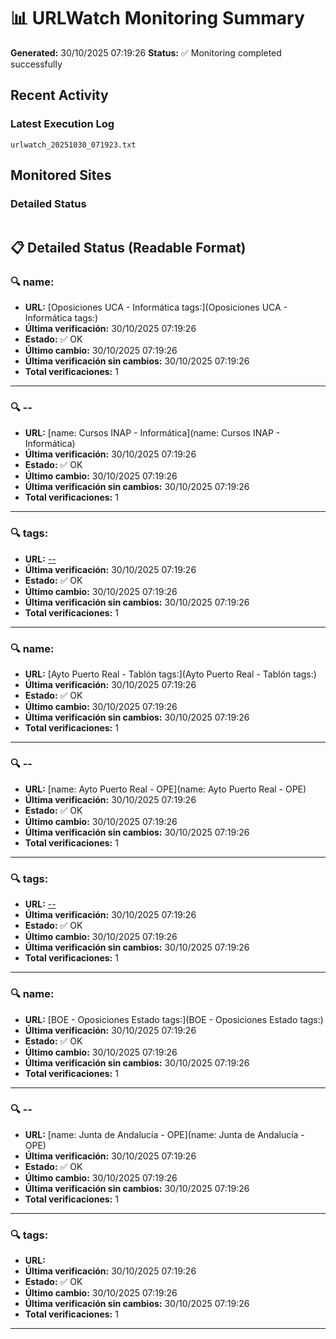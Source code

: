 # 📊 URLWatch Monitoring Summary

**Generated:** 30/10/2025 07:19:26
**Status:** ✅ Monitoring completed successfully

## Recent Activity

### Latest Execution Log
`urlwatch_20251030_071923.txt`

## Monitored Sites

### Detailed Status
```
```

## 📋 Detailed Status (Readable Format)

### 🔍 name:

- **URL:** [Oposiciones UCA - Informática	tags:](Oposiciones UCA - Informática	tags:)
- **Última verificación:** 30/10/2025 07:19:26
- **Estado:** ✅ OK
- **Último cambio:** 30/10/2025 07:19:26
- **Última verificación sin cambios:** 30/10/2025 07:19:26
- **Total verificaciones:** 1

---

### 🔍 --

- **URL:** [name: Cursos INAP - Informática](name: Cursos INAP - Informática)
- **Última verificación:** 30/10/2025 07:19:26
- **Estado:** ✅ OK
- **Último cambio:** 30/10/2025 07:19:26
- **Última verificación sin cambios:** 30/10/2025 07:19:26
- **Total verificaciones:** 1

---

### 🔍 tags:

- **URL:** [--](--)
- **Última verificación:** 30/10/2025 07:19:26
- **Estado:** ✅ OK
- **Último cambio:** 30/10/2025 07:19:26
- **Última verificación sin cambios:** 30/10/2025 07:19:26
- **Total verificaciones:** 1

---

### 🔍 name:

- **URL:** [Ayto Puerto Real - Tablón	tags:](Ayto Puerto Real - Tablón	tags:)
- **Última verificación:** 30/10/2025 07:19:26
- **Estado:** ✅ OK
- **Último cambio:** 30/10/2025 07:19:26
- **Última verificación sin cambios:** 30/10/2025 07:19:26
- **Total verificaciones:** 1

---

### 🔍 --

- **URL:** [name: Ayto Puerto Real - OPE](name: Ayto Puerto Real - OPE)
- **Última verificación:** 30/10/2025 07:19:26
- **Estado:** ✅ OK
- **Último cambio:** 30/10/2025 07:19:26
- **Última verificación sin cambios:** 30/10/2025 07:19:26
- **Total verificaciones:** 1

---

### 🔍 tags:

- **URL:** [--](--)
- **Última verificación:** 30/10/2025 07:19:26
- **Estado:** ✅ OK
- **Último cambio:** 30/10/2025 07:19:26
- **Última verificación sin cambios:** 30/10/2025 07:19:26
- **Total verificaciones:** 1

---

### 🔍 name:

- **URL:** [BOE - Oposiciones Estado	tags:](BOE - Oposiciones Estado	tags:)
- **Última verificación:** 30/10/2025 07:19:26
- **Estado:** ✅ OK
- **Último cambio:** 30/10/2025 07:19:26
- **Última verificación sin cambios:** 30/10/2025 07:19:26
- **Total verificaciones:** 1

---

### 🔍 --

- **URL:** [name: Junta de Andalucía - OPE](name: Junta de Andalucía - OPE)
- **Última verificación:** 30/10/2025 07:19:26
- **Estado:** ✅ OK
- **Último cambio:** 30/10/2025 07:19:26
- **Última verificación sin cambios:** 30/10/2025 07:19:26
- **Total verificaciones:** 1

---

### 🔍 tags:

- **URL:** []()
- **Última verificación:** 30/10/2025 07:19:26
- **Estado:** ✅ OK
- **Último cambio:** 30/10/2025 07:19:26
- **Última verificación sin cambios:** 30/10/2025 07:19:26
- **Total verificaciones:** 1

---

